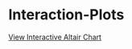 # Interaction-Plots

[View Interactive Altair Chart](https://veetran24.github.io/Interaction-Plots/titanic.html)
